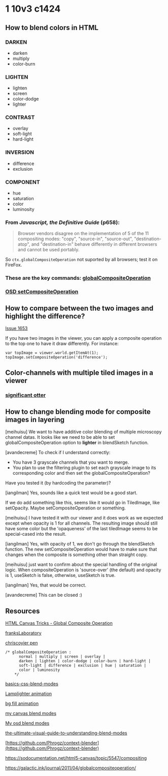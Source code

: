# 1 10v3 c1424

## How to blend colors in HTML

### DARKEN
* darken
* multiply
* color-burn

### LIGHTEN
* lighten
* screen
* color-dodge
* lighter

### CONTRAST
* overlay
* soft-light
* hard-light

### INVERSION

* difference
* exclusion

### COMPONENT

* hue
* saturation
* color
* luminosity


### From _Javascript, the Definitive Guide_ (p658):

> Browser vendors disagree on the implementation of 5 of the 11 compositing modes: "copy", "source-in", "source-out", "destination-atop", and "destination-in" behave differently in different browsers and cannot be used portably.

So `ctx.globalCompositeOperation` not suported by all browsers; test it on FireFox.

### These are the key commands: [globalCompositeOperation](https://developer.mozilla.org/en-US/docs/Web/API/CanvasRenderingContext2D/globalCompositeOperation)

### [OSD setCompositeOperation](https://openseadragon.github.io/docs/OpenSeadragon.TiledImage.html#setCompositeOperation)


## How to compare between the two images and highlight the difference?

[Issue 1653](https://github.com/openseadragon/openseadragon/issues/1653)

If you have two images in the viewer, you can apply a composite operation to the top one to have it draw differently. For instance:

```
var topImage = viewer.world.getItemAt(1);
topImage.setCompositeOperation('difference');
```

## Color-channels with multiple tiled images in a viewer

### [significant otter](https://github.com/openseadragon/openseadragon/issues/1542)

## How to change blending mode for composite images in layering

[meihuisu] We want to have additive color blending of multiple microscopy channel datas. It looks like we need to be able to set globalCompositeOperation option to **lighter** in blendSketch function.


[avandecreme] To check if I understand correctly:

 - You have 3 grayscale channels that you want to merge.
 - You plan to use the filtering plugin to set each grayscale image to its corresponding color and then set the globalCompositeOperation?

Have you tested it (by hardcoding the parameter)?


[iangilman] Yes, sounds like a quick test would be a good start.

If we do add something like this, seems like it would go in TiledImage, like setOpacity. Maybe setCompositeOperation or something.


[meihuisu] I have tested it with our viewer and it does work as we expected except when opacity is 1 for all channels. The resulting image should still have some color but the 'opaqueness' of the last tiledImage seems to be special-cased into the result.

[iangilman] Yes, with opacity of 1, we don't go through the blendSketch function. The new setCompositeOperation would have to make sure that changes when the composite is something other than straight copy.

[meihuisu] just want to confirm about the special handling of the original logic. When compositeOperation is 'source-over' (the default) and opacity is 1, useSketch is false, otherwise, useSketch is true.

[iangilman] Yes, that would be correct.

[avandecreme] This can be closed :)

## Resources

[HTML Canvas Tricks - Global Composite Operation](https://youtu.be/BmEAJbAihFU)

[franksLaboratory](https://codepen.io/franksLaboratory)


[chriscoyier pen](https://codepen.io/chriscoyier/pen/Kkliq)

```
/* globalCompositeOperation :
      normal | multiply | screen | overlay |
      darken | lighten | color-dodge | color-burn | hard-light |
      soft-light | difference | exclusion | hue | saturation |
      color | luminosity
    */
```

[basics-css-blend-modes](https://css-tricks.com/basics-css-blend-modes/)


[Lamplighter animation](https://codepen.io/sbxcr/full/LsmAf)

[bg fill animation](https://codepen.io/davedehaan/pen/eKozb)

[my canvas blend modes](https://codepen.io/tdiprima1/pen/MWpxPBp)

[My osd blend modes](https://codepen.io/tdiprima1/pen/WNpmgvy)

[the-ultimate-visual-guide-to-understanding-blend-modes](https://www.slrlounge.com/workshop/the-ultimate-visual-guide-to-understanding-blend-modes/)

[https://github.com/Phrogz/context-blender](https://github.com/Phrogz/context-blender)

https://sodocumentation.net/html5-canvas/topic/5547/compositing

https://galactic.ink/journal/2011/04/globalcompositeoperation/

